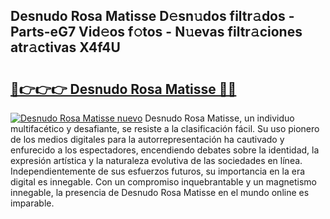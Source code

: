 ## Desnudo Rosa Matisse D𝚎sn𝚞dos filtr𝚊dos - Parts-eG7 Vid𝚎os f𝚘tos - N𝚞evas filtr𝚊ciones atr𝚊ctivas X4f4U

# <h2><a href="http://mb4itgs.tromn.icu/?c=Desnudo+Rosa+Matisse">🔗👉👉👉 Desnudo Rosa Matisse 🔗🔗</a></h2>

[![Desnudo Rosa Matisse nuevo](https://i.imgur.com/pEAQMta.gif)](http://mb4itgs.tromn.icu/?c=Desnudo+Rosa+Matisse)
Desnudo Rosa Matisse, un individuo multifacético y desafiante, se resiste a la clasificación fácil. Su uso pionero de los medios digitales para la autorrepresentación ha cautivado y enfurecido a los espectadores, encendiendo debates sobre la identidad, la expresión artística y la naturaleza evolutiva de las sociedades en línea. Independientemente de sus esfuerzos futuros, su importancia en la era digital es innegable. Con un compromiso inquebrantable y un magnetismo innegable, la presencia de Desnudo Rosa Matisse en el mundo online es imparable.
